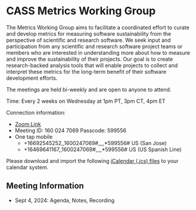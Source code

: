 # CASS Metrics Working Group

The Metrics Working Group aims to facilitate a coordinated effort to curate and develop metrics for measuring software sustainability from the perspective of 
scientific and research software. We seek input and participation from any scientific and research software project teams or members who are interested in 
understanding more about how to measure and improve the sustainability of their projects. Our goal is to create research-backed analysis tools that will 
enable projects to collect and interpret these metrics for the long-term benefit of their software development efforts.

The meetings are held bi-weekly and are open to anyone to attend.

Time: Every 2 weeks on Wednesday at 1pm PT, 3pm CT, 4pm ET

Connection information:
- [Zoom Link](https://www.zoomgov.com/j/1600247069?pwd=SaYlg81RaDIbnvnoLxsaosEIoBnBD5.1)
- Meeting ID: 160 024 7069 Passcode: 599556
- One tap mobile
  - +16692545252,,1600247069#,,,,*599556# US (San Jose)
  - +16469641167,,1600247069#,,,,*599556# US (US Spanish Line)

Please download and import the following [iCalendar (.ics) files](https://www.zoomgov.com/meeting/vJItd-usqTssE4QOHyabMEUGFvqxS9Jc7kc/ics?icsToken=98tyKuiurjsoHtOVthDBeI89EsH4berVkWJr_pJytAbkAQ12VyTQIPNaAetVE4_b) to your calendar system.

## Meeting Information

- Sept 4, 2024: Agenda, Notes, Recording
